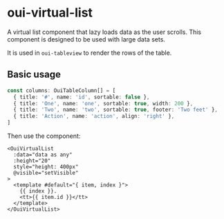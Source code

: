 # oui-virtual-list

A virtual list component that lazy loads data as the user scrolls. This component is designed to be used with large data sets.

It is used in `oui-tableview` to render the rows of the table.

## Basic usage


```ts
const columns: OuiTableColumn[] = [
  { title: '#', name: 'id', sortable: false },
  { title: 'One', name: 'one', sortable: true, width: 200 },
  { title: 'Two', name: 'two', sortable: true, footer: 'Two feet' },
  { title: 'Action', name: 'action', align: 'right' },
]
```

Then use the component:

```vue
<OuiVirtualList
  :data="data as any"
  :height="20"
  style="height: 400px"
  @visible="setVisible"
>
  <template #default="{ item, index }">
    {{ index }}.
    <tt>{{ item.id }}</tt>
  </template>
</OuiVirtualList>
```
 